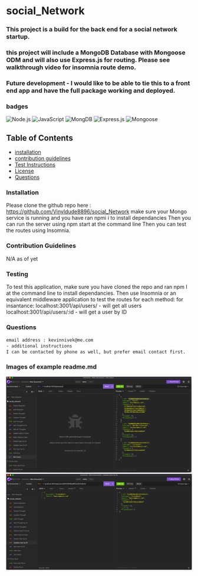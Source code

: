 # social_Network

### This project is a build for the back end for a social network startup. 

### this project will include a MongoDB Database with Mongoose ODM and will also use Express.js for routing. Please see walkthrough video for insomnia route demo.
### Future development - I would like to be able to tie this to a front end app and have the full package working and deployed.


### badges
![Node.js](https://img.shields.io/badge/Nodejs-License-blue)
![JavaScript](https://img.shields.io/badge/JavaScript-License-yellowgreen)
![MongDB](https://img.shields.io/badge/MongoDB-License-lightgrey)
![Express.js](https://img.shields.io/badge/Express.js-License-lightblue)
![Mongoose](https://img.shields.io/badge/Mongooose-License-yellowgreen)

## Table of Contents

- [installation](#installation)
- [contribution guidelines](#contribution)
- [Test Instructions](#testing)
- [License](#license)
- [Questions](#questions)

### Installation
Please clone the github repo here : https://github.com/Vinyldude8896/social_Network
make sure your Mongo service is running and you have ran npmi i to install dependancies
Then you can run the server using npm start at the command line
Then you can test the routes using Insomnia.




### Contribution Guidelines
N/A as of yet
### Testing
To test this application, make sure you have cloned the repo and ran npm I at the command line to install dependancies.
Then use Insomnia or an equivalent middleware application to test the routes for each method:
for insantance:
localhost:3001/api/users/ - will get all users
localhost:3001/api/users/:id - will get a user by ID
### Questions
    email address : kevinnivek@me.com
    - additional instructions 
    I can be contacted by phone as well, but prefer email contact first.

### Images of example readme.md

<img src="./public/assets/images/social_network_1.jpg" alt="Getting started">
<img src="./public/assets/images/social_network_2.jpg" alt="Getting started">